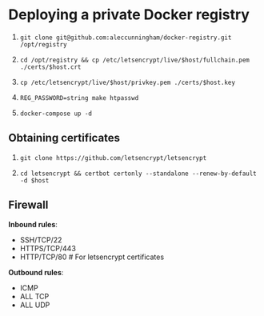 # Deploying a private Docker registry

1. `git clone git@github.com:aleccunningham/docker-registry.git /opt/registry`

2. `cd /opt/registry && cp /etc/letsencrypt/live/$host/fullchain.pem ./certs/$host.crt`

3. `cp /etc/letsencrypt/live/$host/privkey.pem ./certs/$host.key`

4. `REG_PASSWORD=string make htpasswd`

5. `docker-compose up -d`

## Obtaining certificates

1. `git clone https://github.com/letsencrypt/letsencrypt`

2. `cd letsencrypt && certbot certonly --standalone --renew-by-default -d $host`

## Firewall

**Inbound rules**:

- SSH/TCP/22
- HTTPS/TCP/443
- HTTP/TCP/80 # For letsencrypt certificates

**Outbound rules**:

- ICMP
- ALL TCP
- ALL UDP
